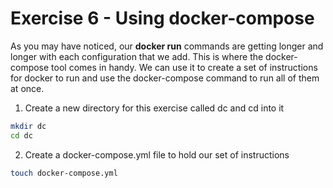 # Exercise 6 - Using docker-compose

As you may have noticed, our **docker run** commands are getting longer and longer with each configuration that we add. This is where the docker-compose tool comes in handy. We can use it to create a set of instructions for docker to run and use the docker-compose command to run all of them at once.

1. Create a new directory for this exercise called dc and cd into it

```bash
mkdir dc
cd dc
```

2. Create a docker-compose.yml file to hold our set of instructions

```bash
touch docker-compose.yml
```
